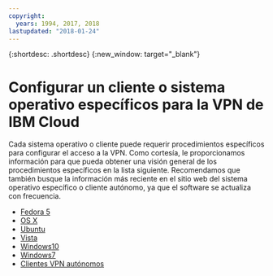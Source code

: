 ```yaml
---
copyright:
  years: 1994, 2017, 2018
lastupdated: "2018-01-24"
---
```

{:shortdesc: .shortdesc}
{:new_window: target="_blank"}

# Configurar un cliente o sistema operativo específicos para la VPN de IBM Cloud

Cada sistema operativo o cliente puede requerir procedimientos específicos para configurar el acceso a la VPN. Como cortesía, le proporcionamos información para que pueda obtener una visión general de los procedimientos específicos en la lista siguiente. Recomendamos que también busque la información más reciente en el sitio web del sistema operativo específico o cliente autónomo, ya que el software se actualiza con frecuencia.

 * [Fedora 5](set-up-pptp-for-fedora5.html)
 * [OS X](set-up-pptp-for-osx.html)
 * [Ubuntu](set-up-pptp-for-ubuntu.html)
 * [Vista](set-up-pptp-for-vista.html)
 * [Windows10](set-up-pptp-for-windows10.html)
 * [Windows7](set-up-pptp-for-windows7.html)
 * [Clientes VPN autónomos](standalone-vpn-clients.html)
